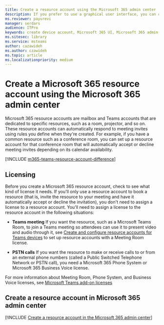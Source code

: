 ```yaml
---
title: Create a resource account using the Microsoft 365 admin center
description: If you prefer to use a graphical user interface, you can create a resource account for your Microsoft Teams Rooms and collaboration bars for Microsoft Teams using the Microsoft 365 Admin Center.
ms.reviewer: payurevi
manager: serdars
audience: ITPro
keywords: create device account, Microsoft 365 UI, Microsoft 365 admin center
ms.sitesec: library
ms.service: msteams
author: cazawideh
ms.author: czawideh
ms.topic: article
ms.localizationpriority: medium
---
```


# Create a Microsoft 365 resource account using the Microsoft 365 admin center

Microsoft 365 resource accounts are mailbox and Teams accounts that are dedicated to specific resources, such as a room, projector, and so on. These resource accounts can automatically respond to meeting invites using rules you define when they're created. For example, if you have a common resource such as a conference room, you can set up a resource account for that conference room that will automatically accept or decline meeting invites depending on its calendar availability.

<!-- The steps in this article show you how to set up a resource account using the Microsoft 365 admin center. If you'd rather use PowerShell to create resource accounts, [Create a resource account using the PowerShell](resource-account-ps.md). -->

[!INCLUDE [m365-teams-resource-account-difference](../includes/m365-teams-resource-account-difference.md)]

## Licensing

Before you create a Microsoft 365 resource account, check to see what kind of license it needs. If you'll only use a resource account to book a resource (that is, invite the resource to your meeting and have it automatically accept or decline the invitation), you don't need to assign a license to a resource account. You'll need to assign a license to the resource account in the following situations:

- **Teams meeting** If you want the resource, such as a Microsoft Teams Room, to join a Teams meeting so attendees can use it to present video and audio through it, see [Create and configure resource accounts for Teams devices](../rooms/with-office-365.md) to set up resource accounts with a Meeting Room license.

- **PSTN calls** If you want the resource to make or receive calls to or from an external phone numbers (called a Public Switched Telephone Network or PSTN call), you need a Microsoft 365 Phone System or Microsoft 365 Business Voice license.

For more information about Meeting Room, Phone System, and Business Voice licenses, see [Microsoft Teams add-on licenses](../teams-add-on-licensing/microsoft-teams-add-on-licensing.md)

## Create a resource account in Microsoft 365 admin center

[!INCLUDE [Create a resource account in the Microsoft 365 admin center](../includes/create-m365-resource-account.md)]
